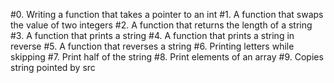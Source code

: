 #0. Writing a function that takes a pointer to an int
#1. A function that swaps the value of two integers
#2. A function that returns the length of a string
#3. A function that prints a string
#4. A function that prints a string in reverse
#5. A function that reverses a string
#6. Printing letters while skipping
#7. Print half of the string
#8. Print elements of an array
#9. Copies string pointed by src
